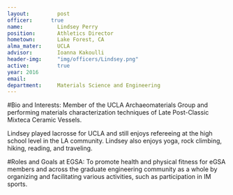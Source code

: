 ```yaml
---
layout:     	post
officer:      true
name:     	 	Lindsey Perry
position: 		Athletics Director
hometown: 		Lake Forest, CA
alma_mater: 	UCLA
advisor: 		Ioanna Kakoulli
header-img: 	"img/officers/Lindsey.png"
active: 		true
year: 2016
email: 			
department: 	Materials Science and Engineering
---
```


#Bio and Interests:
Member of the UCLA Archaeomaterials Group and performing materials characterization techniques of Late Post-Classic Mixteca Ceramic Vessels.

Lindsey played lacrosse for UCLA and still enjoys refereeing at the high school level in the LA community. Lindsey also enjoys yoga, rock climbing, hiking, reading, and traveling. 

#Roles and Goals at EGSA:
To promote health and physical fitness for eGSA members and across the graduate engineering community as a whole by organizing and facilitating various activities, such as participation in IM sports. 
